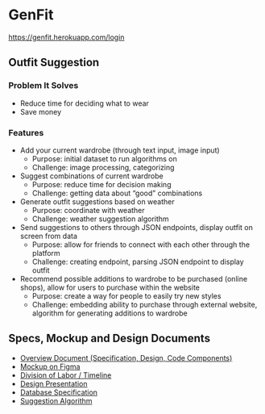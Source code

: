 # GenFit

https://genfit.herokuapp.com/login

## Outfit Suggestion

### Problem It Solves

- Reduce time for deciding what to wear
- Save money

### Features

- Add your current wardrobe (through text input, image input)
  - Purpose: initial dataset to run algorithms on
  - Challenge: image processing, categorizing
- Suggest combinations of current wardrobe
  - Purpose: reduce time for decision making
  - Challenge: getting data about “good” combinations
- Generate outfit suggestions based on weather
  - Purpose: coordinate with weather
  - Challenge: weather suggestion algorithm
- Send suggestions to others through JSON endpoints, display outfit on screen from data
  - Purpose: allow for friends to connect with each other through the platform
  - Challenge: creating endpoint, parsing JSON endpoint to display outfit
- Recommend possible additions to wardrobe to be purchased (online shops), allow for users to purchase within the website
  - Purpose: create a way for people to easily try new styles
  - Challenge: embedding ability to purchase through external website, algorithm for generating additions to wardrobe

## Specs, Mockup and Design Documents

- [Overview Document (Specification, Design, Code Components)](https://docs.google.com/document/d/1ah7kowvnfrUPtbTolcNFEdT7gVcIMqacW-5mcJ4T6gs/edit)
- [Mockup on Figma](https://www.figma.com/file/VXuln8CeXR70erBGeT1cFEJG/32-Project?node-id=0%3A1)
- [Division of Labor / Timeline](https://docs.google.com/spreadsheets/d/1OWN33CeNc16XW-X88Psd4T2QJL3-ilRwOdC75Dx58dA/edit?usp=sharing)
- [Design Presentation](https://docs.google.com/presentation/d/1zviuVzl7re2qmiTrRVGFfFSP_NIPcYs-lZduGGlGM2o/edit#slide=id.p)
- [Database Specification](https://docs.google.com/document/d/1256H5GzGamovqu-EbeSGyK4_aDTekuVUkRvaVERIX44/edit?usp=sharing)
- [Suggestion Algorithm](https://docs.google.com/document/d/1PP5dOV2Om5WxliSHFPjgrVw0VMiaq0QQqpl7k3li2Fs/edit?usp=sharing)
